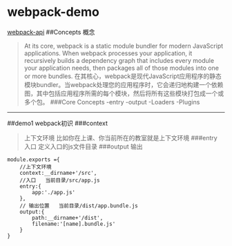 # webpack-demo
[webpack-api](https://webpack.js.org/concepts/)
##Concepts 概念
>At its core, webpack is a static module bundler for modern JavaScript applications. When webpack processes your application, it recursively builds a dependency graph that includes every module your application needs, then packages all of those modules into one or more bundles.
>在其核心，webpack是现代JavaScript应用程序的静态模块bundler。当webpack处理您的应用程序时，它会递归地构建一个依赖图，其中包括应用程序所需的每个模块，然后将所有这些模块打包成一个或多个包。
###Core Concepts
-entry
-output
-Loaders
-Plugins
----------------------------------
##demo1 webpack初识
###context  
>上下文环境   比如你在上课、你当前所在的教室就是上下文环境
###entry  入口
>定义入口的js文件目录
###output 输出
>
```
module.exports ={
    //上下文环境
    context:__dirname+'/src',
    //入口   当前目录/src/app.js
    entry:{
        app:'./app.js'
    },
    // 输出位置   当前目录/dist/app.bundle.js
    output:{
        path:__dirname+'/dist',
        filename:'[name].bundle.js'
    }
}
```
